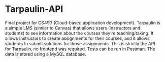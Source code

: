 # Tarpaulin-API
Final project for CS493 (Cloud-based application development). Tarpaulin is a simple LMS (similar to Canvas) that allows users (instructors and students) to see information about the courses they’re teaching/taking.  It allows instructors to create assignments for their courses, and it allows students to submit solutions for those assignments. This is strictly the API for Tarpaulin, no frontend was required. Tests can be run in Postman. The data is stored using a MySQL database. 
